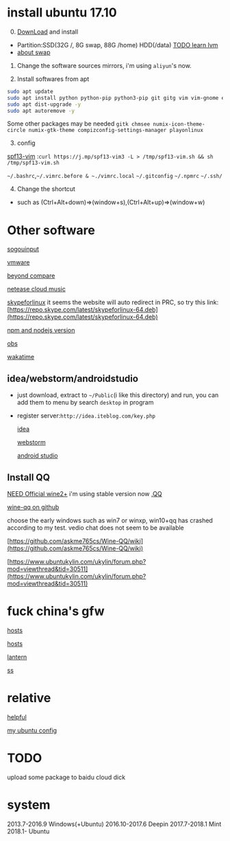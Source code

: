 # install ubuntu 17.10

0. [DownLoad](https://www.ubuntu.com/desktop/1710) and install
- Partition:SSD(32G /, 8G swap, 88G /home) HDD(/data) [TODO learn lvm](https://gist.github.com/YeXiaoRain/950fd5592f48e67a6e7ba932594b80a6)
- [about swap](https://gist.github.com/YeXiaoRain/ec52ad8638a52cadc78fa8c6e5f9d10e)

1. Change the software sources mirrors, i'm using `aliyun`'s now.

2. Install softwares from apt

```bash
sudo apt update
sudo apt install python python-pip python3-pip git gitg vim vim-gnome exuberant-ctags build-essential gcc-multilib chromium-browser htop goldendict kolourpaint4 gimp php apache2 steam mplayer vlc evince nodejs npm cheese viewnior gedit tree openssh-server nmap screenfetch gnome-tweak-tool -y
sudo apt dist-upgrade -y
sudo apt autoremove -y
```

Some other packages may be needed `gitk chmsee numix-icon-theme-circle numix-gtk-theme compizconfig-settings-manager playonlinux`

3. config

[spf13-vim](https://github.com/spf13/spf13-vim) :`curl https://j.mp/spf13-vim3 -L > /tmp/spf13-vim.sh && sh /tmp/spf13-vim.sh`

`~/.bashrc`,`~/.vimrc.before & ~./vimrc.local` `~/.gitconfig` `~/.npmrc` `~/.ssh/`

4. Change the shortcut
- such as (Ctrl+Alt+down)=>(window+s),(Ctrl+Alt+up)=>(window+w)

# Other software

[sogouinput](http://pinyin.sogou.com/linux/?r=pinyin)

[vmware](https://my.vmware.com/cn/web/vmware/free#desktop_end_user_computing/vmware_workstation_player/12_0)

[beyond compare](http://www.scootersoftware.com/download.php)

[netease cloud music](http://music.163.com/#/download)

[skypeforlinux](https://www.skype.com/en/download-skype/skype-for-linux/downloading-web/?type=weblinux-deb) it seems the website will auto redirect in PRC, so try this link: [https://repo.skype.com/latest/skypeforlinux-64.deb](https://repo.skype.com/latest/skypeforlinux-64.deb)

[npm and nodejs version](https://gist.github.com/YeXiaoRain/62282c1f5839922b875fb019de180f67)

[obs](https://obsproject.com/forum/threads/ubuntu-ppa-installation-instructions.16495/)

[wakatime](https://wakatime.com/editors)

## idea/webstorm/androidstudio

- just download, extract to `~/Public`(i like this directory) and run, you can add them to menu by search `desktop` in program

- register server:`http://idea.iteblog.com/key.php`

  [idea](https://www.jetbrains.com/idea/download/#section=linux)
  
  [webstorm](https://www.jetbrains.com/webstorm/)
  
  [android studio](https://developer.android.com/studio/index.html)
  
## Install QQ

[NEED Official wine2+](https://wiki.winehq.org/Ubuntu) i'm using stable version now ,[QQ](http://im.qq.com/pcqq/)

[wine-qq on github](https://github.com/askme765cs/Wine-QQ)

choose the early windows such as win7 or winxp, win10+qq has crashed according to my test. vedio chat does not seem to be available

[https://github.com/askme765cs/Wine-QQ/wiki](https://github.com/askme765cs/Wine-QQ/wiki)

[https://www.ubuntukylin.com/ukylin/forum.php?mod=viewthread&tid=30511](https://www.ubuntukylin.com/ukylin/forum.php?mod=viewthread&tid=30511)

# fuck china's gfw

 [hosts](https://raw.githubusercontent.com/racaljk/hosts/master/hosts)

 [hosts](https://raw.githubusercontent.com/googlehosts/hosts/master/hosts-files/hosts)

 [lantern](https://github.com/getlantern/forum/issues/833)

 [ss](https://github.com/shadowsocks/shadowsocks/tree/master)

# relative

[helpful](https://gist.github.com/YeXiaoRain/0fabf6a85d1e9e3c304aa42ef17afce0)

[my ubuntu config](https://gist.github.com/YeXiaoRain/4dc7e4a6044db74e56f719ddf21ab112)

# TODO

upload some package to baidu cloud dick


# system

2013.7-2016.9 Windows(+Ubuntu)
2016.10-2017.6 Deepin
2017.7-2018.1 Mint
2018.1- Ubuntu
